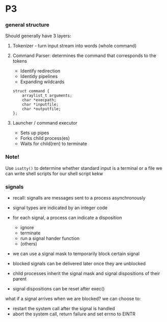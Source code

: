 # P3

### general structure
Should generally have 3 layers:
1) Tokenizer - turn input stream into words (whole command)
2) Command Parser: determines the command that corresponds to the tokens
    - Identify redirection
    - Identidy pipelines
    - Expanding wildcards

    ```
    struct command {
        arraylist_t arguments;
        char *execpath;
        char *inputfile;
        char *outputfile;
    };
    ```
3) Launcher / command executor
    - Sets up pipes
    - Forks child process(es)
    - Waits for child(ren) to terminate

### Note!
Use ```isatty()``` to determine whether standard input is a terminal or a file
we can write shell scripts for our shell script kekw

### signals
- recall: signalls are messages sent to a process asynchronously
- signal types are indicated by an integer code

- for each signal, a process can indicate a disposition
    - ignore
    - terminate
    - run a signal hander function
    - (others)

- we can use a signal mask to temporarily block certain signal
- blocked signals can be delivered later once they are unblocked
- child processes inherit the signal mask and signal dispositions of their parent
- signal dispositions can be reset after exec()

what if a signal arrives when we are blocked?
we can choose to:
- restart the system call after the signal is handled
- abort the system call, return failure and set errno to EINTR

    